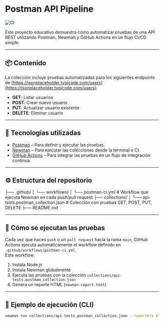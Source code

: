 # Postman API Pipeline

![CI](https://github.com/boyervictor/Postman_api_Pipeline/actions/workflows/postman-ci.yml/badge.svg)

Este proyecto educativo demuestra cómo automatizar pruebas de una API REST utilizando Postman, Newman y GitHub Actions en un flujo CI/CD simple.

---

## 📦 Contenido

La colección incluye pruebas automatizadas para los siguientes endpoints de [https://jsonplaceholder.typicode.com/users](https://jsonplaceholder.typicode.com/users):

- **GET**: Listar usuarios
- **POST**: Crear nuevo usuario
- **PUT**: Actualizar usuario existente
- **DELETE**: Eliminar usuario

---

## 🧪 Tecnologías utilizadas

- [Postman](https://www.postman.com/) – Para definir y ejecutar las pruebas.
- [Newman](https://www.npmjs.com/package/newman) – Para ejecutar las colecciones desde la terminal o CI.
- [GitHub Actions](https://docs.github.com/en/actions) – Para integrar las pruebas en un flujo de integración continua.

---

## ⚙️ Estructura del repositorio

├── .github/
│ └── workflows/
│ └── postman-ci.yml # Workflow que ejecuta Newman en cada push/pull request
├── collections/
│ └── api-tests.postman_collection.json # Colección con pruebas GET, POST, PUT, DELETE
├── README.md


---

## 🚀 Cómo se ejecutan las pruebas

Cada vez que haces `push` o un `pull request` hacia la rama `main`, GitHub Actions ejecuta automáticamente el workflow definido en `.github/workflows/postman-ci.yml`.  
Este workflow:

1. Instala Node.js
2. Instala Newman globalmente
3. Ejecuta las pruebas con la colección `collections/api-tests.postman_collection.json`
4. Genera un reporte HTML (`newman-report.html`)

---

## 📄 Ejemplo de ejecución (CLI)

```bash
newman run collections/api-tests.postman_collection.json --reporters cli,html --reporter-html-export newman-report.html
